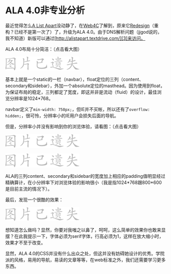 # ALA 4.0非专业分析

最近觉得怎么[A List Apart][0]没动静了，在[Web4C][1]了解到，原来它[Redesign][2]（重构？已经不是第一次了）了，升级为ALA 4.0。由于DNS解析问题（jjgod说的，我不知道）新版可以通过[http://alistapart.textdrive.com/][3]来访问。

ALA 4.0布局十分简洁：（点击看大图）

![](/assets/missing.png)

基本上就是一个static的一栏（navbar），float定位的三列（content、secondary和sidebar），外加一个absolute定位的masthead。因为使用到float，为保证布局的稳定，三列都定了宽度，即这并非是流动（fluid）的设计，最佳浏览分辨率是1024\*768。

navbar定义了`min-width: 750px;`，但IE并不买帐，所以还有了`overflow: hidden;`，很可怜，分辨率小的IE用户会损失后面的导航。

但是，分辨率小并没有影响到你的浏览体验，请看图：（点击看大图）

![](/assets/missing.png)

![](/assets/missing.png)

ALA的三列content、secondary和sidebar的宽度加上相应的padding值明显经过精确算计，在小分辨率下对浏览体验的影响很小（我是指1024\*768跟800\*600是目前主流的情况下）。

最后，发现一个很酷的效果：

![](/assets/missing.png)

想知道怎么做吗？显然，你要对我嗤之以鼻了，呵呵，这么简单的效果你也敢来显摆？在此我提示一下，字体必须为serif字体，行高必须为1，这样在放大缩小时，效果才不至于改变。

显然，ALA 4.0的CSS并没有什么出众之处，但这并没有妨碍她设计的优秀。学院派的风格，易用的导航，易读的文章等等，在web标准之外，我们还需要学习更多东西。

[0]: http://alistapart.com/
[1]: http://blog.jjgod.org
[2]: http://www.jasonsantamaria.com/archive/2005/08/23/a_list_apart_redesign.php
[3]: http://alistapart.textdrive.com/
